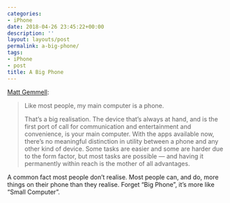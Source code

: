 ```yaml
---
categories:
- iPhone
date: 2018-04-26 23:45:22+00:00
description: ''
layout: layouts/post
permalink: a-big-phone/
tags:
- iPhone
- post
title: A Big Phone
---
```


<p><a href="https://mattgemmell.com/a-big-phone/">Matt Gemmell</a>:</p>
<blockquote><p>
Like most people, my main computer is a phone.</p>
<p>That’s a big realisation. The device that’s always at hand, and is the first port of call for communication and entertainment and convenience, is your main computer. With the apps available now, there’s no meaningful distinction in utility between a phone and any other kind of device. Some tasks are easier and some are harder due to the form factor, but most tasks are possible — and having it permanently within reach is the mother of all advantages.
</p></blockquote>
<p>A common fact most people don’t realise. Most people can, and do, more things on their phone than they realise. Forget “Big Phone”, it’s more like “Small Computer”.</p>
